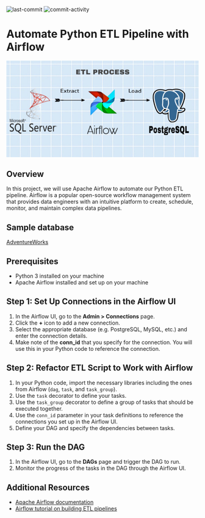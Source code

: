 ![last-commit](https://img.shields.io/github/last-commit/aimmazlan/etl-pipeline)
![commit-activity](https://img.shields.io/github/commit-activity/w/aimmazlan/etl-pipeline)

# Automate Python ETL Pipeline with Airflow

<p align="center"><img src="https://github.com/aimmazlan/ETL-Pipeline/blob/main/IMG/ETL%20Airflow.jpeg" alt="ETL-Airflow" /></p>

## Overview
In this project, we will use Apache Airflow to automate our Python ETL pipeline. Airflow is a popular open-source workflow management system that provides data engineers with an intuitive platform to create, schedule, monitor, and maintain complex data pipelines.

## Sample database
[AdventureWorks](https://learn.microsoft.com/en-us/sql/samples/sql-samples-where-are?view=sql-server-ver16)

## Prerequisites

- Python 3 installed on your machine
- Apache Airflow installed and set up on your machine

## Step 1: Set Up Connections in the Airflow UI

1. In the Airflow UI, go to the **Admin > Connections** page.
2. Click the **+** icon to add a new connection.
3. Select the appropriate database (e.g. PostgreSQL, MySQL, etc.) and enter the connection details.
4. Make note of the **conn_id** that you specify for the connection. You will use this in your Python code to reference the connection.

## Step 2: Refactor ETL Script to Work with Airflow

1. In your Python code, import the necessary libraries including the ones from Airflow (`dag`, `task`, and `task_group`).
2. Use the `task` decorator to define your tasks.
3. Use the `task_group` decorator to define a group of tasks that should be executed together.
4. Use the `conn_id` parameter in your task definitions to reference the connections you set up in the Airflow UI.
5. Define your DAG and specify the dependencies between tasks.

## Step 3: Run the DAG

1. In the Airflow UI, go to the **DAGs** page and trigger the DAG to run.
2. Monitor the progress of the tasks in the DAG through the Airflow UI.

## Additional Resources

- [Apache Airflow documentation](https://airflow.apache.org/docs/)
- [Airflow tutorial on building ETL pipelines](https://airflow.apache.org/tutorial.html#tutorial)

